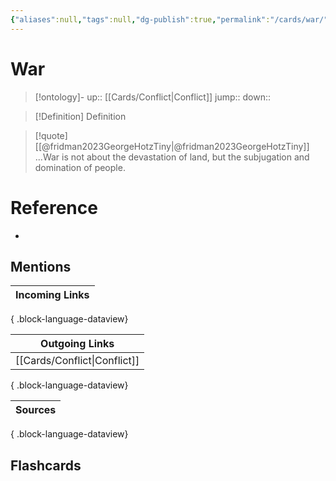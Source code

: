 ```yaml
---
{"aliases":null,"tags":null,"dg-publish":true,"permalink":"/cards/war/","dgPassFrontmatter":true}
---
```


# War

> [!ontology]-
> up:: [[Cards/Conflict\|Conflict]]
> jump:: 
> down:: 

> [!Definition] Definition
> 

> [!quote] [[@fridman2023GeorgeHotzTiny\|@fridman2023GeorgeHotzTiny]]
> ...War is not about the devastation of land, but the subjugation and domination of people.
# Reference
- 

## Mentions
| Incoming Links |
| -------------- |

{ .block-language-dataview}

| Outgoing Links                  |
| ------------------------------- |
| [[Cards/Conflict\|Conflict]] |

{ .block-language-dataview}

| Sources |
| ------- |

{ .block-language-dataview}

## Flashcards 

